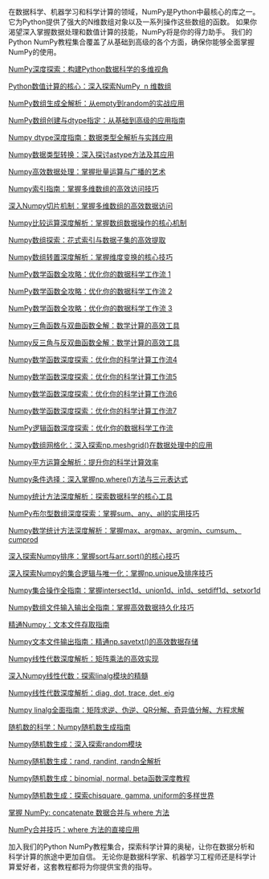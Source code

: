 在数据科学、机器学习和科学计算的领域，NumPy是Python中最核心的库之一。
它为Python提供了强大的N维数组对象以及一系列操作这些数组的函数。
如果你渴望深入掌握数据处理和数值计算的技能，NumPy将是你的得力助手。
我们的Python NumPy教程集合覆盖了从基础到高级的各个方面，确保你能够全面掌握NumPy的使用。


[NumPy深度探索：构建Python数据科学的多维视角](https://mp.weixin.qq.com/s/6nlGepY39eLdO23kcDyzog)

[Python数值计算的核心：深入探索NumPy  n 维数组](https://mp.weixin.qq.com/s/z_aYyqD9YefeqD8dd79Tyg)

[NumPy数组生成全解析：从empty到random的实战应用](https://mp.weixin.qq.com/s/3pZ1RLrLO38Yw_9waAsrQg)

[NumPy数组创建与dtype指定：从基础到高级的应用指南](https://mp.weixin.qq.com/s/DaPw5uYIlBtrWiDDbdBudQ)

[Numpy dtype深度指南：数据类型全解析与实践应用](https://mp.weixin.qq.com/s/RDinlI7m7GamJB-sKFUk5g)

[Numpy数据类型转换：深入探讨astype方法及其应用](https://mp.weixin.qq.com/s/pvU_emoDrrMxnmzxTG8J1w)

[Numpy高效数据处理：掌握批量运算与广播的艺术](https://mp.weixin.qq.com/s/_8-Be7nchOPE1FomuBsS5g)

[Numpy索引指南：掌握多维数组的高效访问技巧](https://mp.weixin.qq.com/s/NTZaq_00DqLu_xiHdzPFqA)

[深入Numpy切片机制：掌握多维数组的高效数据访问](https://mp.weixin.qq.com/s/9RZyMeqDufX_UishLI6CGg)

[Numpy比较运算深度解析：掌握数组数据操作的核心机制](https://mp.weixin.qq.com/s/9Kh9nE3ag4mamctOIN1e8Q)

[Numpy数组探索：花式索引与数据子集的高效提取](https://mp.weixin.qq.com/s/cigcLQv3UbLORwjWn6nnFQ)

[Numpy数组转置深度解析：掌握维度变换的核心技巧](https://mp.weixin.qq.com/s/ioeDwVf2x5uPPPhe3d4FWQ)

[NumPy数学函数全攻略：优化你的数据科学工作流 1](https://mp.weixin.qq.com/s/qzws_55T7dMex_7Dc7d7VA)

[NumPy数学函数全攻略：优化你的数据科学工作流 2](https://mp.weixin.qq.com/s/KeiA1gl9pUrmTZgF69wxrg)

[NumPy数学函数全攻略：优化你的数据科学工作流 3](https://mp.weixin.qq.com/s/fot-dRmYDq5Ot6pyXobONw)

[Numpy三角函数与双曲函数全解：数学计算的高效工具](https://mp.weixin.qq.com/s/jDwXKCp0BGvc5Wt424Rmfg)

[Numpy反三角与反双曲函数全解：数学计算的高效工具](https://mp.weixin.qq.com/s/9mNYocsw_ruiCCPP3lI2-Q)

[Numpy数学函数深度探索：优化你的科学计算工作流4](https://mp.weixin.qq.com/s/uwn7XQgn8gyVOevivTXjGw)

[Numpy数学函数深度探索：优化你的科学计算工作流5](https://mp.weixin.qq.com/s/q3g3xW1WIGNtOFulsF5pVA)

[Numpy数学函数深度探索：优化你的科学计算工作流6](https://mp.weixin.qq.com/s/ELkxNAXhhM_VrMavSvDQQg)

[Numpy数学函数深度探索：优化你的科学计算工作流7](https://mp.weixin.qq.com/s/lPYOJlEolQv6V6OIGBBHow)

[NumPy逻辑函数深度探索：优化你的数据科学工作流](https://mp.weixin.qq.com/s/GM9DkEvKmCg52VmZ1wjSkw)

[Numpy数组网格化：深入探索np.meshgrid()在数据处理中的应用](https://mp.weixin.qq.com/s/QACZwnQdI0KHa1W91x6TXw)

[Numpy平方运算全解析：提升你的科学计算效率](https://mp.weixin.qq.com/s/mJ_4D-1HvWLJUSyGvwuSMw)

[Numpy条件选择：深入掌握np.where()方法与三元表达式](https://mp.weixin.qq.com/s/_p3P9qYVdKjw1dK1dhjZSQ)

[Numpy统计方法深度解析：探索数据科学的核心工具](https://mp.weixin.qq.com/s/4T6SeVfkNuxIzNVJOcKibw)

[NumPy布尔型数组深度探索：掌握sum、any、all的实用技巧](https://mp.weixin.qq.com/s/8B0a8gXwV8-WNEOoqXM6UA)

[Numpy数学统计方法深度解析：掌握max、argmax、argmin、cumsum、cumprod](https://mp.weixin.qq.com/s/EV8vjGGsVYNBgUlrVia-gQ)

[深入探索Numpy排序：掌握sort与arr.sort()的核心技巧](https://mp.weixin.qq.com/s/X7hLgTGKaLVA2a8EbJ5y2g)

[深入探索Numpy的集合逻辑与唯一化：掌握np.unique及排序技巧](https://mp.weixin.qq.com/s/8dhnMXEZ8K3KpNnJyu5Vdg)

[Numpy集合操作全指南：掌握intersect1d、union1d、in1d、setdiff1d、setxor1d](https://mp.weixin.qq.com/s/nWQPrBZFH-mxxunafgwTxw)

[Numpy数组文件输入输出全指南：掌握高效数据持久化技巧](https://mp.weixin.qq.com/s/7AVHWIf1JmuRaCepDSaXqw)

[精通Numpy：文本文件存取指南](https://mp.weixin.qq.com/s/3v_CoGsbimqrHz1icPCH8A)

[Numpy文本文件输出指南：精通np.savetxt()的高效数据存储](https://mp.weixin.qq.com/s/Zk7g-vt6-9D8hSjXTyIx1A)

[Numpy线性代数深度解析：矩阵乘法的高效实现](https://mp.weixin.qq.com/s/d2JmNkpBxvrt4ozTu_jKAQ)

[深入Numpy线性代数：探索linalg模块的精髓](https://mp.weixin.qq.com/s/EFD9h-KNDY9tpBM-Fmd8bA)

[Numpy线性代数深度解析：diag, dot, trace, det, eig](https://mp.weixin.qq.com/s/IbmO4XM7HgmFQ1aZ19MSPg)

[Numpy linalg全面指南：矩阵求逆、伪逆、QR分解、奇异值分解、方程求解](https://mp.weixin.qq.com/s/lUyUYcleU56dlD84SKl7hw)

[随机数的科学：Numpy随机数生成指南](https://mp.weixin.qq.com/s/4OKP3wOXyXdd-wEPzEXrEw)

[Numpy随机数生成：深入探索random模块](https://mp.weixin.qq.com/s/Imp7VNdViPq_hs_ik42EVg)

[Numpy随机数生成：rand, randint, randn全解析](https://mp.weixin.qq.com/s/0YWSLOa-R5auJSjPUcxd6g)

[Numpy随机数生成：binomial, normal, beta函数深度教程](https://mp.weixin.qq.com/s/m1R0OzFQEgZI7l32aekRUQ)

[Numpy随机数生成：探索chisquare, gamma, uniform的多样世界](https://mp.weixin.qq.com/s/1oVqRGGV6NyvLkVfZiEVRg)

[掌握 NumPy: concatenate 数据合并与 where 方法](https://mp.weixin.qq.com/s/CwI0BNJEmmDX-EyqXWL0ew)

[NumPy合并技巧：where 方法的直接应用](https://mp.weixin.qq.com/s/qw3bIBDxp32MXs5_VpWY5g)



加入我们的Python NumPy教程集合，探索科学计算的奥秘，让你在数据分析和科学计算的旅途中更加自信。
无论你是数据科学家、机器学习工程师还是科学计算爱好者，这套教程都将为你提供宝贵的指导。